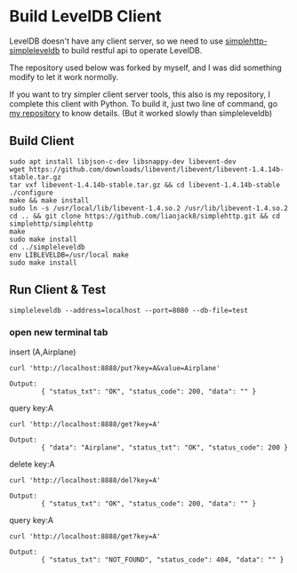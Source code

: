 # Build LevelDB Client
LevelDB doesn't have any client server, so we need to use [simplehttp-simpleleveldb](https://github.com/liaojack8/simplehttp/tree/master/simpleleveldb) to build restful api to operate LevelDB.

The repository used below was forked by myself, and I was did something modify to let it work normolly.

If you want to try simpler client server tools, this also is my repository, I complete this client with Python.
To build it, just two line of command, go [my repository](https://github.com/liaojack8/LevelDB-httpServer) to know details. (But it worked slowly than simpleleveldb)
## Build Client
```
sudo apt install libjson-c-dev libsnappy-dev libevent-dev
wget https://github.com/downloads/libevent/libevent/libevent-1.4.14b-stable.tar.gz
tar vxf libevent-1.4.14b-stable.tar.gz && cd libevent-1.4.14b-stable
./configure
make && make install 
sudo ln -s /usr/local/lib/libevent-1.4.so.2 /usr/lib/libevent-1.4.so.2
cd .. && git clone https://github.com/liaojack8/simplehttp.git && cd simplehttp/simplehttp
make
sudo make install
cd ../simpleleveldb
env LIBLEVELDB=/usr/local make
sudo make install
```
## Run Client & Test
```
simpleleveldb --address=localhost --port=8080 --db-file=test
```
### open new terminal tab

insert (A,Airplane)
```
curl 'http://localhost:8888/put?key=A&value=Airplane'
```
```
Output:
        { "status_txt": "OK", "status_code": 200, "data": "" }
```
query key:A
```
curl 'http://localhost:8888/get?key=A'
```
```
Output:
        { "data": "Airplane", "status_txt": "OK", "status_code": 200 }
```
delete key:A
```
curl 'http://localhost:8888/del?key=A'
```
```
Output:
        { "status_txt": "OK", "status_code": 200, "data": "" }
```
query key:A
```
curl 'http://localhost:8888/get?key=A'
```
```
Output:
        { "status_txt": "NOT_FOUND", "status_code": 404, "data": "" }
```

